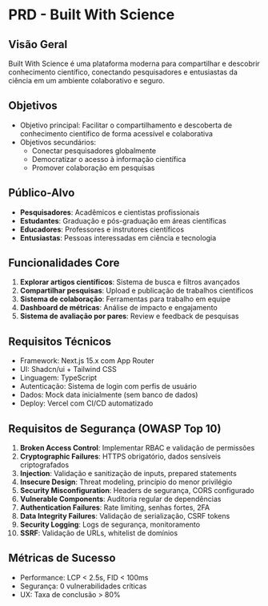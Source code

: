 # PRD - Built With Science

## Visão Geral
Built With Science é uma plataforma moderna para compartilhar e descobrir conhecimento científico, conectando pesquisadores e entusiastas da ciência em um ambiente colaborativo e seguro.

## Objetivos
- Objetivo principal: Facilitar o compartilhamento e descoberta de conhecimento científico de forma acessível e colaborativa
- Objetivos secundários: 
  - Conectar pesquisadores globalmente
  - Democratizar o acesso à informação científica
  - Promover colaboração em pesquisas

## Público-Alvo
- **Pesquisadores**: Acadêmicos e cientistas profissionais
- **Estudantes**: Graduação e pós-graduação em áreas científicas
- **Educadores**: Professores e instrutores científicos
- **Entusiastas**: Pessoas interessadas em ciência e tecnologia

## Funcionalidades Core
1. **Explorar artigos científicos**: Sistema de busca e filtros avançados
2. **Compartilhar pesquisas**: Upload e publicação de trabalhos científicos
3. **Sistema de colaboração**: Ferramentas para trabalho em equipe
4. **Dashboard de métricas**: Análise de impacto e engajamento
5. **Sistema de avaliação por pares**: Review e feedback de pesquisas

## Requisitos Técnicos
- Framework: Next.js 15.x com App Router
- UI: Shadcn/ui + Tailwind CSS
- Linguagem: TypeScript
- Autenticação: Sistema de login com perfis de usuário
- Dados: Mock data inicialmente (sem banco de dados)
- Deploy: Vercel com CI/CD automatizado

## Requisitos de Segurança (OWASP Top 10)
1. **Broken Access Control**: Implementar RBAC e validação de permissões
2. **Cryptographic Failures**: HTTPS obrigatório, dados sensíveis criptografados
3. **Injection**: Validação e sanitização de inputs, prepared statements
4. **Insecure Design**: Threat modeling, princípio do menor privilégio
5. **Security Misconfiguration**: Headers de segurança, CORS configurado
6. **Vulnerable Components**: Auditoria regular de dependências
7. **Authentication Failures**: Rate limiting, senhas fortes, 2FA
8. **Data Integrity Failures**: Validação de serialização, CSRF tokens
9. **Security Logging**: Logs de segurança, monitoramento
10. **SSRF**: Validação de URLs, whitelist de domínios

## Métricas de Sucesso
- Performance: LCP < 2.5s, FID < 100ms
- Segurança: 0 vulnerabilidades críticas
- UX: Taxa de conclusão > 80%
